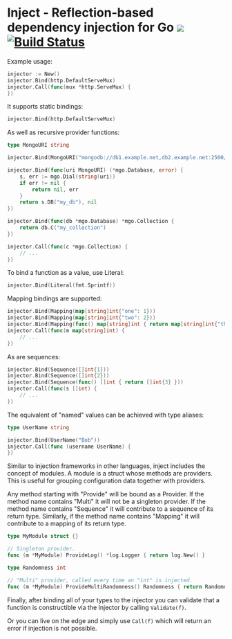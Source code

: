 # Inject - Reflection-based dependency injection for Go [![](https://godoc.org/github.com/alecthomas/inject?status.svg)](http://godoc.org/github.com/alecthomas/inject) [![Build Status](https://travis-ci.org/alecthomas/inject.png)](https://travis-ci.org/alecthomas/inject)

Example usage:

```go
injector := New()
injector.Bind(http.DefaultServeMux)
injector.Call(func(mux *http.ServeMux) {
})
```

It supports static bindings:

```go
injector.Bind(http.DefaultServeMux)
```

As well as recursive provider functions:

```go
type MongoURI string

injector.Bind(MongoURI("mongodb://db1.example.net,db2.example.net:2500/?replicaSet=test&connectTimeoutMS=300000"))

injector.Bind(func(uri MongoURI) (*mgo.Database, error) {
	s, err := mgo.Dial(string(uri))
	if err != nil {
		return nil, err
	}
	return s.DB("my_db"), nil
})

injector.Bind(func(db *mgo.Database) *mgo.Collection {
	return db.C("my_collection")
})

injector.Call(func(c *mgo.Collection) {
	// ...
})
```

To bind a function as a value, use Literal:

```go
injector.Bind(Literal(fmt.Sprintf))
```

Mapping bindings are supported:

```go
injector.Bind(Mapping(map[string]int{"one": 1}))
injector.Bind(Mapping(map[string]int{"two": 2}))
injector.Bind(Mapping(func() map[string]int { return map[string]int{"three": 3 }}))
injector.Call(func(m map[string]int) {
	// ...
})
```

As are sequences:

```go
injector.Bind(Sequence([]int{1}))
injector.Bind(Sequence([]int{2}))
injector.Bind(Sequence(func() []int { return []int{3} }))
injector.Call(func(s []int) {
	// ...
})
```

The equivalent of "named" values can be achieved with type aliases:

```go
type UserName string

injector.Bind(UserName("Bob"))
injector.Call(func (username UserName) {
})
```

Similar to injection frameworks in other languages, inject includes the
concept of modules. A module is a struct whose methods are providers. This is
useful for grouping configuration data together with providers.

Any method starting with "Provide" will be bound as a Provider. If the method
name contains "Multi" it will not be a singleton provider. If the method name
contains "Sequence" it will contribute to a sequence of its return type.
Similarly, if the method name contains "Mapping" it will contribute to a
mapping of its return type.

```go
type MyModule struct {}

// Singleton provider.
func (m *MyModule) ProvideLog() *log.Logger { return log.New() }

type Randomness int

// "Multi" provider, called every time an "int" is injected.
func (m *MyModule) ProvideMultiRandomness() Randomness { return Randomness(rand.Int()) }
```

Finally, after binding all of your types to the injector you can validate that
a function is constructible via the Injector by calling `Validate(f)`.

Or you can live on the edge and simply use `Call(f)` which will return an
error if injection is not possible.
